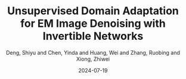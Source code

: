 ---
title: "Unsupervised Domain Adaptation for EM Image Denoising with Invertible Networks"
collection: publications
category: manuscripts
permalink: /publication/TMI2024
excerpt: 'The paper proposes an unsupervised domain adaptation method for EM image denoising with invertible networks, outperforming existing methods.'
date: 2024-07-19
venue: 'TMI'
slidesurl: # 'http://academicpages.github.io/files/slides2.pdf'
paperurl: '/files/Unsupervised_Domain_Adaptation_for_EM_Image_Denoising_With_Invertible_Networks.pdf'
codeurl: "https://github.com/sydeng99/DADn"
main_figure: "/images/TMI24.png" 
author: Deng, Shiyu and Chen, Yinda and Huang, Wei and Zhang, Ruobing and Xiong, Zhiwei
bibtex: |
    @article{deng2024unsupervised,
    title={Unsupervised Domain Adaptation for EM Image Denoising with Invertible Networks},
    author={Deng, Shiyu and Chen, Yinda and Huang, Wei and Zhang, Ruobing and Xiong, Zhiwei},
    journal={IEEE Transactions on Medical Imaging},
    year={2024},
    publisher={IEEE}
    }
---
